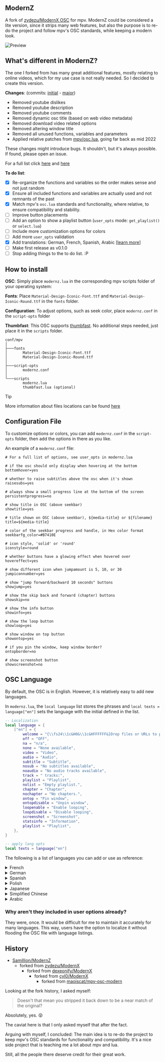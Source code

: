 ## ModernZ
A fork of [zydezu/ModernX OSC](https://github.com/zydezu/ModernX) for mpv. ModernZ could be considered a lite version, since it strips many web features, but also the purpose is to re-do the project and follow mpv's OSC standards, while keeping a modern look.

![Preview](https://github.com/user-attachments/assets/514399b3-f1c6-493f-ac7e-66c5a7ac083a)


## What's different in ModernZ?
The one I forked from has many great additional features, mostly relating to online videos, which for my use case is not really needed. So I decided to create this version.

**Changes**: (commits: [initial](https://github.com/Samillion/ModernX-Lite/commit/1fd04350069c20f0b1faa568e97c51b3e2907795) - [major](https://github.com/Samillion/ModernX-Lite/commit/9dbc3fe04914317df9a7e979ed756bb344ef3ed5))
- Removed youtube dislikes
- Removed youtube description
- Removed youtube comments
- Removed dynamic osc title (based on web video metadata)
- Removed download video related options
- Removed altering window title
- Removed all unused functions, variables and parameters
- Applied relative patches from [mpv/osc.lua](https://github.com/mpv-player/mpv/blob/master/player/lua/osc.lua), going far back as mid 2022

These changes might introduce bugs. It shouldn't, but it's always possible. If found, please open an issue.

For a full list click [here](https://github.com/Samillion/ModernX-Lite/commits/main/modernxlite.lua) and [here](https://github.com/Samillion/ModernZ/commits/main/modernz.lua)

**To do list**:
- [x] Re-organize the functions and variables so the order makes sense and not just random
- [x] Ensure all included functions and variables are actually used and not remnants of the past
- [x] Match mpv's `osc.lua` standards and functionality, where relative, to ensure compatibility and stability.
- [ ] Improve button placements
- [ ] Add an option to show a playlist button (`user_opts` mode: `get_playlist()` or `select.lua`)
- [ ] Include more customization options for colors
- [ ] Add more `user_opts` validation
- [x] Add translations: German, French, Spanish, Arabic [[learn more](#osc-languages)]
- [ ] Make first release as v0.1.0
- [ ] Stop adding things to the to do list. :P

## How to install
**OSC**: Simply place `modernz.lua` in the corresponding mpv scripts folder of your operating system:

**Fonts**: Place `Material-Design-Iconic-Font.ttf` and `Material-Design-Iconic-Round.ttf` in the `fonts` folder.

**Configuration**: To adjust options, such as seek color, place `modernz.conf` in the `script-opts` folder

**Thumbfast**: This OSC supports [thumbfast](https://github.com/po5/thumbfast). No additional steps needed, just place it in the `scripts` folder.

```
conf/mpv
│
├───fonts
│       Material-Design-Iconic-Font.ttf
│       Material-Design-Iconic-Round.ttf
│
├───script-opts
│       modernz.conf
│
└───scripts
        modernz.lua
        thumbfast.lua (optional)
```

> [!TIP]
> More information about files locations can be found [here](https://mpv.io/manual/master/#files)

## Configuration File
To customize options or colors, you can add `modernz.conf` in the `script-opts` folder, then add the options in there as you like.

An example of a `modernz.conf` file:

```properties
# For a full list of options, see user_opts in modernz.lua

# if the osc should only display when hovering at the bottom
bottomhover=yes

# whether to raise subtitles above the osc when it's shown
raisesubs=yes

# always show a small progress line at the bottom of the screen
persistentprogress=no

# show title in OSC (above seekbar)
showtitle=yes

# title shown on OSC (above seekbar), ${media-title} or ${filename}
title=${media-title}

# color of the seekbar progress and handle, in Hex color format
seekbarfg_color=#B7410E

# icon style, 'solid' or 'round'
iconstyle=round

# whether buttons have a glowing effect when hovered over
hovereffect=yes

# show different icon when jumpamount is 5, 10, or 30
jumpiconnumber=yes

# show "jump forward/backward 10 seconds" buttons 
showjump=yes

# show the skip back and forward (chapter) buttons
showskip=no

# show the info button
showinfo=yes

# show the loop button
showloop=yes

# show window on top button
showontop=yes

# if you pin the window, keep window border?
ontopborder=no

# show screenshot button
showscreenshot=no
```

## OSC Language
By default, the OSC is in English. However, it is relatively easy to add new languages.

In `modernz.lua`, the `local language` list stores the phrases and `local texts = language["en"]` sets the language with the initial defined in the list.

```lua
-- Localization
local language = {
    ["en"] = {
	    welcome = "{\\fs24\\1c&H0&\\1c&HFFFFFF&}Drop files or URLs to play here",
	    off = "OFF",
	    na = "n/a",
	    none = "None available",
	    video = "Video",
	    audio = "Audio",
	    subtitle = "Subtitle",
	    nosub = "No subtitles available",
	    noaudio = "No audio tracks available",
	    track = " tracks:",
	    playlist = "Playlist",
	    nolist = "Empty playlist.",
	    chapter = "Chapter",
	    nochapter = "No chapters.",
	    ontop = "Pin window",
	    ontopdisable = "Unpin window",
	    loopenable = "Enable looping",
	    loopdisable = "Disable looping",
	    screenshot = "Screenshot",
	    statsinfo = "Information",
	    playlist = "Playlist",
	},
}

-- apply lang opts
local texts = language["en"]
```

The following is a list of languages you can add or use as reference:

<details>
  <summary>French</summary>
  
  ```lua
	["fr"] = {
		welcome = "{\\fs24\\1c&H0&\\1c&HFFFFFF&}Déposez des fichiers ou des URLs ici pour les lire",
		off = "DÉSACTIVÉ",
		na = "n/d",
		none = "Aucun disponible",
		video = "Vidéo",
		audio = "Audio",
		subtitle = "Sous-titre",
		nosub = "Pas de sous-titres disponibles",
		noaudio = "Pas de pistes audio disponibles",
		track = " pistes:",
		playlist = "Liste de lecture",
		nolist = "Liste de lecture vide.",
		chapter = "Chapitre",
		nochapter = "Pas de chapitres.",
		ontop = "Épingler la fenêtre",
		ontopdisable = "Désépingler la fenêtre",
		loopenable = "Activer la boucle",
		loopdisable = "Désactiver la boucle",
		screenshot = "Capture d'écran",
		statsinfo = "Information",
		playlist = "Liste de lecture",
	},
  ```
</details>
<details>
  <summary>German</summary>
  
  ```lua
	["de"] = {
		welcome = "{\\fs24\\1c&H0&\\1c&HFFFFFF&}Dateien oder URLs hier ablegen, um sie abzuspielen",
		off = "AUS",
		na = "k.A.",
		none = "Keine verfügbar",
		video = "Video",
		audio = "Audio",
		subtitle = "Untertitel",
		nosub = "Keine Untertitel verfügbar",
		noaudio = "Keine Audiospuren verfügbar",
		track = " Spuren:",
		playlist = "Wiedergabeliste",
		nolist = "Leere Wiedergabeliste.",
		chapter = "Kapitel",
		nochapter = "Keine Kapitel.",
		ontop = "Fenster fixieren",
		ontopdisable = "Fensterfixierung aufheben",
		loopenable = "Schleifen aktivieren",
		loopdisable = "Schleifen deaktivieren",
		screenshot = "Screenshot",
		statsinfo = "Information",
		playlist = "Wiedergabeliste",
	},
  ```
</details>
<details>
  <summary>Spanish</summary>
  
  ```lua
	["es"] = {
		welcome = "{\\fs24\\1c&H0&\\1c&HFFFFFF&}Suelta archivos o URLs aquí para reproducirlos",
		off = "APAGADO",
		na = "n/d",
		none = "Ninguno disponible",
		video = "Video",
		audio = "Audio",
		subtitle = "Subtítulo",
		nosub = "No hay subtítulos disponibles",
		noaudio = "No hay pistas de audio disponibles",
		track = " pistas:",
		playlist = "Lista de reproducción",
		nolist = "Lista de reproducción vacía.",
		chapter = "Capítulo",
		nochapter = "No hay capítulos.",
		ontop = "Fijar ventana",
		ontopdisable = "Desfijar ventana",
		loopenable = "Activar bucle",
		loopdisable = "Desactivar bucle",
		screenshot = "Captura de pantalla",
		statsinfo = "Información",
		playlist = "Lista de reproducción",
	},
  ```
</details>
<details>
  <summary>Polish</summary>
  
  ```lua
	["pl"] = {
		welcome = "{\\fs24\\1c&H0&\\1c&HFFFFFF&}Upuść plik lub łącze URL do odtworzenia",
		off = "WYŁ.",
		na = "n/a",
		none = "nic",
		video = "Wideo",
		audio = "Audio",
		subtitle = "Napisy",
		nosub = "Brak dostępnych napisów",
		noaudio = "Brak dostępnych ścieżek dźwiękowych",
		track = " ścieżki:",
		playlist = "Lista odtwarzania",
		nolist = "Lista odtwarzania pusta.",
		chapter = "Rozdział",
		nochapter = "Brak rozdziałów.",
		ontop = "Przypnij okno do góry",
		ontopdisable = "Odepnij okno od góry",
		loopenable = "Włączenie zapętlenia",
		loopdisable = "Wyłączenie zapętlenia",
		screenshot = "Zrzut ekranu",
		statsinfo = "Informacja",
		playlist = "Lista odtwarzania",
	},
  ```
</details>
<details>
  <summary>Japanese</summary>
  
  ```lua
	["jp"] = {
		welcome = "{\\fs24\\1c&H0&\\1c&HFFFFFF&}ファイルやURLのリンクをここにドロップすると再生されます",
		off = "OFF",
		na = "n/a",
		none = "なし",
		video = "ビデオ",
		audio = "オーディオ",
		subtitle = "サブタイトル",
		nosub = "字幕はありません",
		noaudio = "オーディオトラックはありません",
		track = "トラック:",
		playlist = "プレイリスト",
		nolist = "空のプレイリスト.",
		chapter = "チャプター",
		nochapter = "利用可能なチャプターはありません.",
		ontop = "ピンウィンドウをトップに表示",
		ontopdisable = "ウィンドウを上からアンピンする",
		loopenable = "ループON",
		loopdisable = "ループOFF",
		screenshot = "スクリーンショット",
		statsinfo = "情報",
		playlist = "プレイリスト",
	},
  ```
</details>
<details>
  <summary>Simplified Chinese</summary>
  
  ```lua
    ["chs"] = {
	    welcome = "{\\fs24\\1c&H0&\\1c&HFFFFFF&}将文件或URL放在这里播放",
	    off = "关闭",
	    na = "n/a",
	    none = "无数据",
	    video = "视频",
	    audio = "音频",
	    subtitle = "字幕",
	    nosub = "没有字幕",
	    noaudio = "不提供音轨",
	    track = "：",
	    playlist = "播放列表",
	    nolist = "无列表信息",
	    chapter = "章节",
	    nochapter = "无章节信息",
	    ontop = "启用窗口停留在顶层",
	    ontopdisable = "禁用停留在顶层的窗口",
	    loopenable = "启用循环功能",
	    loopdisable = "禁用循环功能",
	    screenshot = "截屏",
	    statsinfo = "信息",
	    playlist = "播放列表",
	},
  ```
</details>
<details>
  <summary>Arabic</summary>
  
  ```lua
	["ar"] = {
		welcome = "{\\fs24\\1c&H0&\\1c&HFFFFFF&}أسقط الملفات أو الروابط هنا للتشغيل",
		off = "إيقاف",
		na = "غير متاح",
		none = "غير متوفر",
		video = "فيديو",
		audio = "صوت",
		subtitle = "الترجمة",
		nosub = "لا توجد ترجمات",
		noaudio = "لا توجد مسارات صوتية",
		track = " مسارات:",
		playlist = "قائمة التشغيل",
		nolist = "قائمة التشغيل فارغة.",
		chapter = "الفصل",
		nochapter = "لا توجد فصول.",
		ontop = "تثبيت النافذة",
		ontopdisable = "إلغاء تثبيت النافذة",
		loopenable = "تمكين التكرار",
		loopdisable = "تعطيل التكرار",
		screenshot = "لقطة شاشة",
		statsinfo = "معلومات",
		playlist = "قائمة التشغيل",
	},
  ```
</details>

### Why aren't they included in user options already?
They were, once. It would be difficult for me to maintain it accurately for many languages. This way, users have the option to localize it without flooding the OSC file with language listings.

## History
- [Samillion/ModernZ](https://github.com/Samillion/ModernZ)
	- forked from [zydezu/ModernX](https://github.com/zydezu/ModernX)
		- forked from [dexeonify/ModernX](https://github.com/dexeonify/mpv-config/blob/main/scripts/modernx.lua)
			- forked from [cyl0/ModernX](https://github.com/cyl0/ModernX)
				- forked from [maoiscat/mpv-osc-modern](https://github.com/maoiscat/mpv-osc-modern)

Looking at the fork history, I asked myself:
> Doesn't that mean you stripped it back down to be a near match of the original?

Absolutely, yes. :stuck_out_tongue_closed_eyes:

The caviat here is that I only asked myself that after the fact.

Arguing with myself, I concluded: The main idea is to re-do the project to keep mpv's OSC standards for functionality and compatibility. It's a nice side project that is teaching me a lot about mpv and lua.

Still, all the people there deserve credit for their great work.
